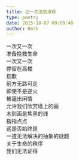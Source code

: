 ```yaml
---  
title: 记一次消防演练  
type: poetry  
date: 2015-10-07 09:09:40  
author: Herb    
---  
```

一次又一次  
准备挽救生命  
一次又一次  
停留在高楼    
抱歉  
前方无路可走  
即使不是逆火    
被逼出闲情  
允许我们欣赏墙上的画  
木刻画是焦黑的线  
指指点点    
这是否始终是  
一道无法解决的抽象的谜题  
关于生命的秩序  
我们无法证得